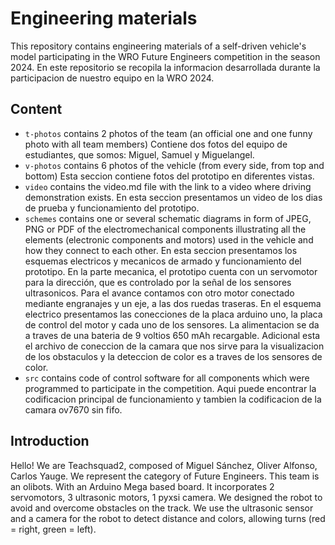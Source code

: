Engineering materials
====

This repository contains engineering materials of a self-driven vehicle's model participating in the WRO Future Engineers competition in the season 2024.
En este repositorio se recopila la informacion desarrollada durante la participacion de nuestro equipo en la WRO 2024. 

## Content

* `t-photos` contains 2 photos of the team (an official one and one funny photo with all team members) Contiene dos fotos del equipo de estudiantes, que somos: Miguel, Samuel y Miguelangel.
* `v-photos` contains 6 photos of the vehicle (from every side, from top and bottom) Esta seccion contiene fotos del prototipo en diferentes vistas.
* `video` contains the video.md file with the link to a video where driving demonstration exists. En esta seccion presentamos un video de los dias de prueba y funcionamiento del prototipo. 
* `schemes` contains one or several schematic diagrams in form of JPEG, PNG or PDF of the electromechanical components illustrating all the elements (electronic components and motors) used in the vehicle and how they connect to each other. En esta seccion presentamos los esquemas electricos y mecanicos de armado y funcionamiento del prototipo. En la parte mecanica, el prototipo cuenta con un servomotor para la dirección, que es controlado por la señal de los sensores ultrasonicos. Para el avance contamos con otro motor conectado mediante engranajes y un eje, a las dos ruedas traseras. En el esquema electrico presentamos las conecciones de la placa arduino uno, la placa de control del motor y cada uno de los sensores. La alimentacion se da a traves de una bateria de 9 voltios 650 mAh recargable. Adicional esta el archivo de coneccion de la camara que nos sirve para la visualizacion de los obstaculos y la deteccion de color es a traves de los sensores de color.
* `src` contains code of control software for all components which were programmed to participate in the competition. Aqui puede encontrar la codificacion principal de funcionamiento y tambien la codificacion de la camara ov7670 sin fifo.
  
## Introduction

Hello! We are Teachsquad2, composed of Miguel Sánchez, Oliver Alfonso, Carlos Yauge.  We represent the category of Future Engineers. This team is an olibots.
With an Arduino Mega based board. It incorporates 2 servomotors, 3 ultrasonic motors, 1 pyxsi camera. We designed the robot to avoid and overcome obstacles on the track. We use the ultrasonic sensor and a camera for the robot to detect distance and colors, allowing turns (red = right, green = left).
